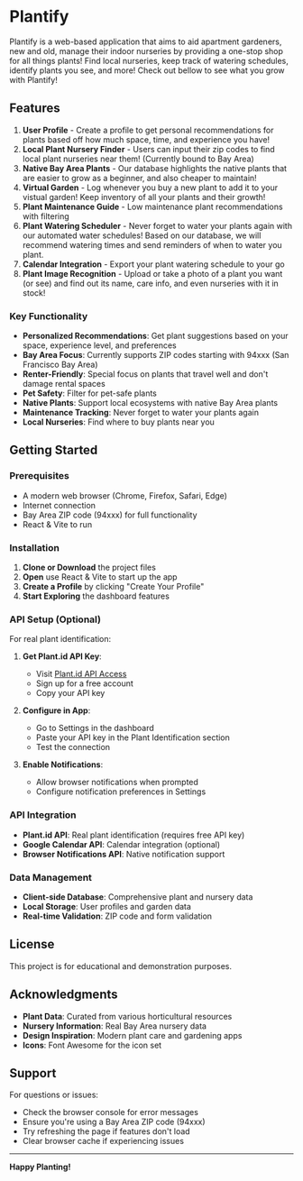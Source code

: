 # Plantify

Plantify is a web-based application that aims to aid apartment gardeners, new and old, manage their indoor nurseries by providing a one-stop shop for all things plants! Find local nurseries, keep track of watering schedules, identify plants you see, and more! Check out bellow to see what you grow with Plantify!

## Features

1. **User Profile** - Create a profile to get personal recommendations for plants based off how much space, time, and experience you have! 
2. **Local Plant Nursery Finder** - Users can input their zip codes to find local plant nurseries near them! (Currently bound to Bay Area)
3. **Native Bay Area Plants** - Our database highlights the native plants that are easier to grow as a beginner, and also cheaper to maintain!
4. **Virtual Garden** - Log whenever you buy a new plant to add it to your vistual garden! Keep inventory of all your plants and their growth!
5. **Plant Maintenance Guide** - Low maintenance plant recommendations with filtering
6. **Plant Watering Scheduler** - Never forget to water your plants again with our automated water schedules! Based on our database, we will recommend watering times and send reminders of when to water you plant.
7. **Calendar Integration** - Export your plant watering schedule to your go
8. **Plant Image Recognition** - Upload or take a photo of a plant you want (or see) and find out its name, care info, and even nurseries with it in stock!

### Key Functionality

- **Personalized Recommendations**: Get plant suggestions based on your space, experience level, and preferences
- **Bay Area Focus**: Currently supports ZIP codes starting with 94xxx (San Francisco Bay Area)
- **Renter-Friendly**: Special focus on plants that travel well and don't damage rental spaces
- **Pet Safety**: Filter for pet-safe plants
- **Native Plants**: Support local ecosystems with native Bay Area plants
- **Maintenance Tracking**: Never forget to water your plants again
- **Local Nurseries**: Find where to buy plants near you

## Getting Started

### Prerequisites

- A modern web browser (Chrome, Firefox, Safari, Edge)
- Internet connection
- Bay Area ZIP code (94xxx) for full functionality
- React & Vite to run

### Installation

1. **Clone or Download** the project files
2. **Open** use React & Vite to start up the app
3. **Create a Profile** by clicking "Create Your Profile"
4. **Start Exploring** the dashboard features

### API Setup (Optional)

For real plant identification:

1. **Get Plant.id API Key**:
   - Visit [Plant.id API Access](https://web.plant.id/api-access-request/)
   - Sign up for a free account
   - Copy your API key

2. **Configure in App**:
   - Go to Settings in the dashboard
   - Paste your API key in the Plant Identification section
   - Test the connection

3. **Enable Notifications**:
   - Allow browser notifications when prompted
   - Configure notification preferences in Settings

### API Integration
- **Plant.id API**: Real plant identification (requires free API key)
- **Google Calendar API**: Calendar integration (optional)
- **Browser Notifications API**: Native notification support

### Data Management
- **Client-side Database**: Comprehensive plant and nursery data
- **Local Storage**: User profiles and garden data
- **Real-time Validation**: ZIP code and form validation

## License

This project is for educational and demonstration purposes.

## Acknowledgments

- **Plant Data**: Curated from various horticultural resources
- **Nursery Information**: Real Bay Area nursery data
- **Design Inspiration**: Modern plant care and gardening apps
- **Icons**: Font Awesome for the icon set

## Support

For questions or issues:
- Check the browser console for error messages
- Ensure you're using a Bay Area ZIP code (94xxx)
- Try refreshing the page if features don't load
- Clear browser cache if experiencing issues

---

**Happy Planting!**
